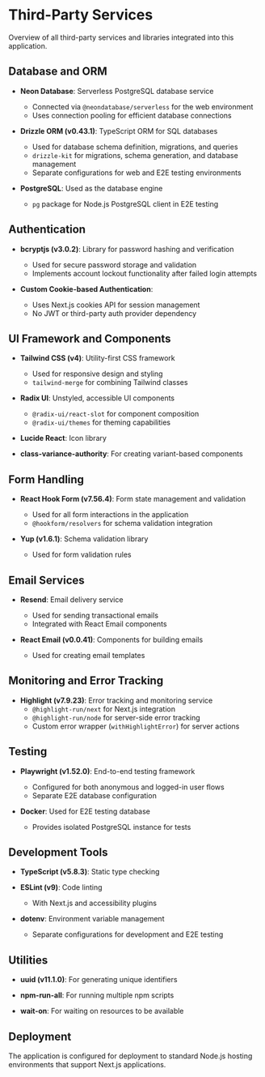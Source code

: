 # Third-Party Services

Overview of all third-party services and libraries integrated into this application.

## Database and ORM

- **Neon Database**: Serverless PostgreSQL database service
  - Connected via `@neondatabase/serverless` for the web environment
  - Uses connection pooling for efficient database connections

- **Drizzle ORM (v0.43.1)**: TypeScript ORM for SQL databases
  - Used for database schema definition, migrations, and queries
  - `drizzle-kit` for migrations, schema generation, and database management
  - Separate configurations for web and E2E testing environments

- **PostgreSQL**: Used as the database engine
  - `pg` package for Node.js PostgreSQL client in E2E testing

## Authentication

- **bcryptjs (v3.0.2)**: Library for password hashing and verification
  - Used for secure password storage and validation
  - Implements account lockout functionality after failed login attempts

- **Custom Cookie-based Authentication**: 
  - Uses Next.js cookies API for session management
  - No JWT or third-party auth provider dependency

## UI Framework and Components

- **Tailwind CSS (v4)**: Utility-first CSS framework
  - Used for responsive design and styling
  - `tailwind-merge` for combining Tailwind classes

- **Radix UI**: Unstyled, accessible UI components
  - `@radix-ui/react-slot` for component composition
  - `@radix-ui/themes` for theming capabilities

- **Lucide React**: Icon library

- **class-variance-authority**: For creating variant-based components

## Form Handling

- **React Hook Form (v7.56.4)**: Form state management and validation
  - Used for all form interactions in the application
  - `@hookform/resolvers` for schema validation integration

- **Yup (v1.6.1)**: Schema validation library
  - Used for form validation rules

## Email Services

- **Resend**: Email delivery service
  - Used for sending transactional emails
  - Integrated with React Email components

- **React Email (v0.0.41)**: Components for building emails
  - Used for creating email templates

## Monitoring and Error Tracking

- **Highlight (v7.9.23)**: Error tracking and monitoring service
  - `@highlight-run/next` for Next.js integration
  - `@highlight-run/node` for server-side error tracking
  - Custom error wrapper (`withHighlightError`) for server actions

## Testing

- **Playwright (v1.52.0)**: End-to-end testing framework
  - Configured for both anonymous and logged-in user flows
  - Separate E2E database configuration

- **Docker**: Used for E2E testing database
  - Provides isolated PostgreSQL instance for tests

## Development Tools

- **TypeScript (v5.8.3)**: Static type checking

- **ESLint (v9)**: Code linting
  - With Next.js and accessibility plugins

- **dotenv**: Environment variable management
  - Separate configurations for development and E2E testing

## Utilities

- **uuid (v11.1.0)**: For generating unique identifiers

- **npm-run-all**: For running multiple npm scripts

- **wait-on**: For waiting on resources to be available

## Deployment

The application is configured for deployment to standard Node.js hosting environments that support Next.js applications.
